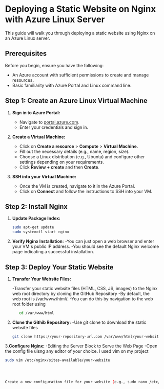 # Deploying a Static Website on Nginx with Azure Linux Server

This guide will walk you through deploying a static website using Nginx on an Azure Linux server.

## Prerequisites

Before you begin, ensure you have the following:

- An Azure account with sufficient permissions to create and manage resources.
- Basic familiarity with Azure Portal and Linux command line.

## Step 1: Create an Azure Linux Virtual Machine

1. **Sign in to Azure Portal:**
   - Navigate to [portal.azure.com](https://portal.azure.com).
   - Enter your credentials and sign in.

2. **Create a Virtual Machine:**
   - Click on **Create a resource** > **Compute** > **Virtual Machine**.
   - Fill out the necessary details (e.g., name, region, size).
   - Choose a Linux distribution (e.g., Ubuntu) and configure other settings depending on your requirements.
   - Click **Review + create** and then **Create**.

3. **SSH into your Virtual Machine:**
   - Once the VM is created, navigate to it in the Azure Portal.
   - Click on **Connect** and follow the instructions to SSH into your VM.

## Step 2: Install Nginx

1. **Update Package Index:**
   ```bash
   sudo apt-get update
   sudo systemctl start nginx

2. **Verify Nginx Installation:**
   -You can just open a web browser and enter your VM's public IP address.
   -You should see the default Nginx welcome page indicating a successful installation.

## Step 3: Deploy Your Static Website
1. **Transfer Your Website Files:**

   -Transfer your static website files (HTML, CSS, JS, images) to the Nginx web root directory by cloning the GitHub Repository
   -By default, the web root is /var/www/html/.
   -You can do this by navigation to the web root folder using 
   ```bash
      cd /var/www/html
2. **Clone the Githib Repository:**
   -Use git clone to download the static website files
   ```bash
   git clone https://your-repository-url.com /var/www/html/your-website

3.**Configure Nginx:**
   -Editing the Server Block to Serve the Web Page
      -Open the config file uisng any editor of your choice. I used vim on my project
   ```bash
   sudo vim /etc/nginx/sites-available/your-website




Create a new configuration file for your website (e.g., sudo nano /etc/nginx/sites-available/example.com).
